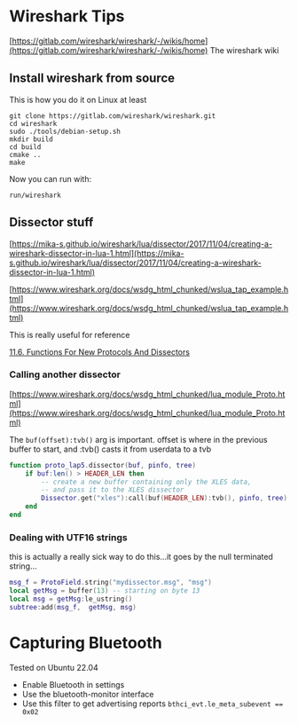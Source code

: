 # Wireshark Tips

[https://gitlab.com/wireshark/wireshark/-/wikis/home](https://gitlab.com/wireshark/wireshark/-/wikis/home) The wireshark wiki

## Install wireshark from source
This is how you do it on Linux at least
```
git clone https://gitlab.com/wireshark/wireshark.git
cd wireshark
sudo ./tools/debian-setup.sh
mkdir build
cd build
cmake ..
make
```
Now you can run with:
```
run/wireshark
```

## Dissector stuff

[https://mika-s.github.io/wireshark/lua/dissector/2017/11/04/creating-a-wireshark-dissector-in-lua-1.html](https://mika-s.github.io/wireshark/lua/dissector/2017/11/04/creating-a-wireshark-dissector-in-lua-1.html)

[https://www.wireshark.org/docs/wsdg_html_chunked/wslua_tap_example.html](https://www.wireshark.org/docs/wsdg_html_chunked/wslua_tap_example.html)

This is really useful for reference

[11.6. Functions For New Protocols And Dissectors](https://www.wireshark.org/docs/wsdg_html_chunked/lua_module_Proto.html)

### Calling another dissector

[https://www.wireshark.org/docs/wsdg_html_chunked/lua_module_Proto.html](https://www.wireshark.org/docs/wsdg_html_chunked/lua_module_Proto.html)

The `buf(offset):tvb()` arg is important. offset is where in the previous buffer to start, and :tvb() casts it from userdata to a tvb

```lua
function proto_lap5.dissector(buf, pinfo, tree)
    if buf:len() > HEADER_LEN then
        -- create a new buffer containing only the XLES data,
        -- and pass it to the XLES dissector
        Dissector.get("xles"):call(buf(HEADER_LEN):tvb(), pinfo, tree)
    end
end
```

### Dealing with UTF16 strings

this is actually a really sick way to do this...it goes by the null terminated string...

```lua
msg_f = ProtoField.string("mydissector.msg", "msg")
local getMsg = buffer(13) -- starting on byte 13
local msg = getMsg:le_ustring()
subtree:add(msg_f,  getMsg, msg)
```

# Capturing Bluetooth
Tested on Ubuntu 22.04
- Enable Bluetooth in settings
- Use the bluetooth-monitor interface
- Use this filter to get advertising reports `bthci_evt.le_meta_subevent == 0x02`
